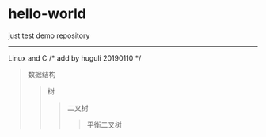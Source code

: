 # hello-world
just test demo repository
____

Linux and C /* add by huguli 20190110 */

>数据结构
>>树
>>>二叉树
>>>>平衡二叉树
